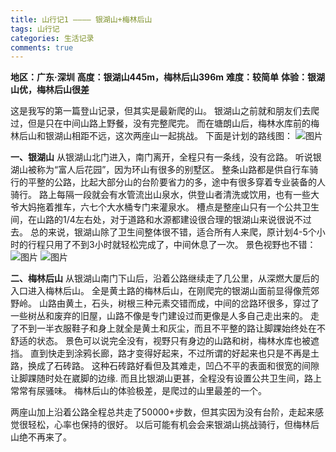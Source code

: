 ```yaml
---
title: 山行记1 ———— 银湖山+梅林后山
tags: 山行记
categories: 生活记录
comments: true
---
```

__地区：广东·深圳__
__高度：银湖山445m，梅林后山396m__
__难度：较简单__
__体验：银湖山优，梅林后山很差__

这是我写的第一篇登山记录，但其实是最新爬的山。
银湖山之前就和朋友们去爬过，但是只在中间山路上野餐，没有完整爬完。
而在塘朗山后，梅林水库前的梅林后山和银湖山相距不远，这次两座山一起挑战。
下面是计划的路线图：
![图片](https://res.cloudinary.com/dveecgm4d/image/upload/v1667379849/shanxingji_1_s7imey.jpg)

__一、银湖山__
从银湖山北门进入，南门离开，全程只有一条线，没有岔路。
听说银湖山被称为“富人后花园”，因为环山有很多的别墅区。
整条山路都是供自行车骑行的平整的公路，比起大部分山的台阶要省力的多，途中有很多穿着专业装备的人骑行。
路上每隔一段就会有水管流出山泉水，供登山者清洗或饮用，也有一些大爷大妈拖着推车，六七个大水桶专门来灌泉水。
槽点是整座山只有一个公共卫生间，在山路的1/4左右处，对于道路和水源都建设很合理的银湖山来说很说不过去。
总的来说，银湖山除了卫生间整体很不错，适合所有人来爬，原计划4-5个小时的行程只用了不到3小时就轻松完成了，中间休息了一次。
景色视野也不错：
![图片](https://res.cloudinary.com/dveecgm4d/image/upload/v1667387855/%E5%BE%AE%E4%BF%A1%E5%9B%BE%E7%89%87_20221102172556_d6bwvu.jpg)
![图片](https://res.cloudinary.com/dveecgm4d/image/upload/v1667387855/%E5%BE%AE%E4%BF%A1%E5%9B%BE%E7%89%87_20221102172549_dgzs5u.jpg)

__二、梅林后山__
从银湖山南门下山后，沿着公路继续走了几公里，从深燃大厦后的入口进入梅林后山。
全是黄土路的梅林后山，在刚爬完的银湖山面前显得像荒郊野岭。
山路由黄土，石头，树根三种元素交错而成，中间的岔路环很多，穿过了一些树丛和废弃的旧屋，山路不像是专门建设过而更像是人多自己走出来的。
走了不到一半衣服鞋子和身上就全是黄土和灰尘，而且不平整的路让脚踝始终处在不舒适的状态。
景色可以说完全没有，视野只有身边的山路和树，梅林水库也被遮挡。
直到快走到涂鸦长廊，路才变得好起来，不过所谓的好起来也只是不再是土路，换成了石砖路。
这种石砖路好看但及其难走，凹凸不平的表面和很宽的间隙让脚踝随时处在崴脚的边缘.
而且比银湖山更甚，全程没有设置公共卫生间，路上常常有尿骚味。
梅林后山的体验极差，是爬过的山里最差的一个。

两座山加上沿着公路全程总共走了50000+步数，但其实因为没有台阶，走起来感觉很轻松，心率也保持的很好。
以后可能有机会会来银湖山挑战骑行，但梅林后山绝不再来了。